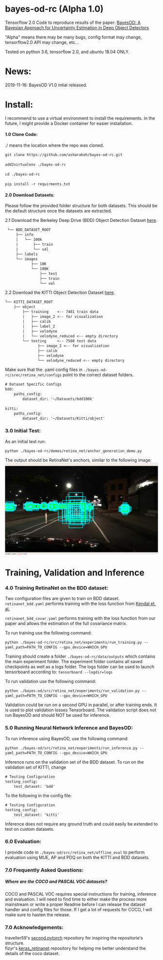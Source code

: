 # bayes-od-rc (Alpha 1.0)
Tensorflow 2.0 Code to reproduce results of the paper: [BayesOD: A Bayesian Approach for Uncertainty Estimation in Deep Object Detectors](https://arxiv.org/abs/1903.03838) 


"Alpha" means there may be many bugs, config format may change, tensorflow2.0 API may change, etc...

Tested on python 3.6, tensorflow 2.0, and ubuntu 18.04 ONLY.

# News:
2019-11-16: BayesOD V1.0 intial released.

# Install:
I recommend to use a virtual environment to install the requirements. In the future, I might provide a Docker container 
for easier installation.

#### 1.0 Clone Code:
./ means the location where the repo was cloned.

    git clone https://github.com/asharakeh/bayes-od-rc.git
    
    add2virtualenv ./bayes-od-rc
    
    cd ./bayes-od-rc
    
    pip install -r requirments.txt

#### 2.0 Download Datasets:
Please follow the provided folder structure for both datasets. This should be the default structure once the datasets 
are extracted.

 2.1 Download the Berkeley Deep Drive (BDD) Object Detection Dataset [here](https://bdd-data.berkeley.edu/). <br>
 
     └── BDD_DATASET_ROOT
         ├── info
         |   └── 100k
         |       ├── train
         |       └── val
         ├── labels
         └── images
                ├── 10K
                └── 100K
                    ├── test
                    ├── train
                    └── val
                   
 2.2 Download the KITTI Object Detection Dataset [here](http://www.cvlibs.net/datasets/kitti/eval_object.php).
     
    └── KITTI_DATASET_ROOT
        ├── object
            ├── training    <-- 7481 train data
            |   ├── image_2 <-- for visualization
            |   ├── calib
            |   ├── label_2
            |   ├── velodyne
            |   └── velodyne_reduced <-- empty directory
            └── testing     <-- 7580 test data
                   ├── image_2 <-- for visualization
                   ├── calib
                   ├── velodyne
                   └── velodyne_reduced <-- empty directory
 
Make sure that the .yaml config files in `./bayes-od-rc/srec/retina_net/configs` point to the correct dataset folders.

    # Dataset Specific Configs
    bdd:
        paths_config:
            dataset_dir: '~/Datasets/bdd100k'
    
    kitti:
        paths_config:
            dataset_dir: '~/Datasets/Kitti/object'

### 3.0 Initial Test: 
As an initial test run:

    python ./bayes-od-rc/demos/retina_net/anchor_generation_demo.py

The output should be RetinaNet's anchors, similar to the following image: 
![](media/anchors.png)

# Training, Validation and Inference
### 4.0 Training RetinaNet on the BDD dataset:
Two configuration files are given to train on BDD dataset. <br>
`retinanet_bdd.yaml` performs training with the loss function from
[Kendal et. al.](https://papers.nips.cc/paper/7141-what-uncertainties-do-we-need-in-bayesian-deep-learning-for-computer-vision)

`retinanet_bdd_covar.yaml` performs training with the loss function from our paper and allows the estimation of the full covariance matrix.

To run training use the following command:

    python ./bayes-od-rc/src/retina_net/experiments/run_training.py --yaml_path=PATH_TO_CONFIG --gpu_device=WHICH_GPU

Training should create a folder `./bayes-od-rc/data/outputs` which contains the main experiment folder. The experiment folder contains all saved checkpoints
as well as a logs folder. The logs folder can be used to launch tensorboard according to:
`tensorboard --logdir=logs`

To run validation use the following command:

    python ./bayes-od/src/retina_net/experiments/run_validation.py --yaml_path=PATH_TO_CONFIG --gpu_device=WHICH_GPU


Validation could be run on a second GPU in parallel, or after 
training ends. It is used to plot validation losses Tensorboard. The validation script does not run BayesOD and should NOT
be used for inference.

### 5.0 Running Neural Network Inference and BayesOD:
To run inference using BayesOD, use the following command:
    
    python ./bayes-od/src/retina_net/experiments/run_inference.py --yaml_path=PATH_TO_CONFIG --gpu_device=WHICH_GPU

Inference runs on the validation set of the BDD dataset. To run on the validation set of KITTI, change 
  
    # Testing Configuration
    testing_config:
        test_dataset: 'bdd'
        
To the following in the config file:

    # Testing Configuration
    testing_config:
        test_dataset: 'kitti'
        
Inference does not require any ground truth and could easily be extended to test on custom datasets.

### 6.0 Evaluation:
I provide code in `./bayes-od/src/retina_net/offline_eval` to perform evaluation using MUE, AP and PDQ on both the KITTI and BDD datasets.

### 7.0 Frequently Asked Questions:
##### Where are the COCO and PASCAL VOC datasets?
COCO and PASCAL VOC requires special instructions for training, inference and evaluation. I will need to find time to either make the process more mainstream 
or write a proper Readme before I can release the dataset handler and config files for those. If I get a lot of requests for COCO, I will make sure to hasten 
the release.

### 7.0 Acknowledgements:

traveller59's [second.pytorch](https://github.com/traveller59/second.pytorch) repository for inspiring the repositorie's structure. <br>
fizyr's [keras_retinanet](https://github.com/fizyr/keras-retinanet) repository for helping me better understand the details of the coco dataset.
